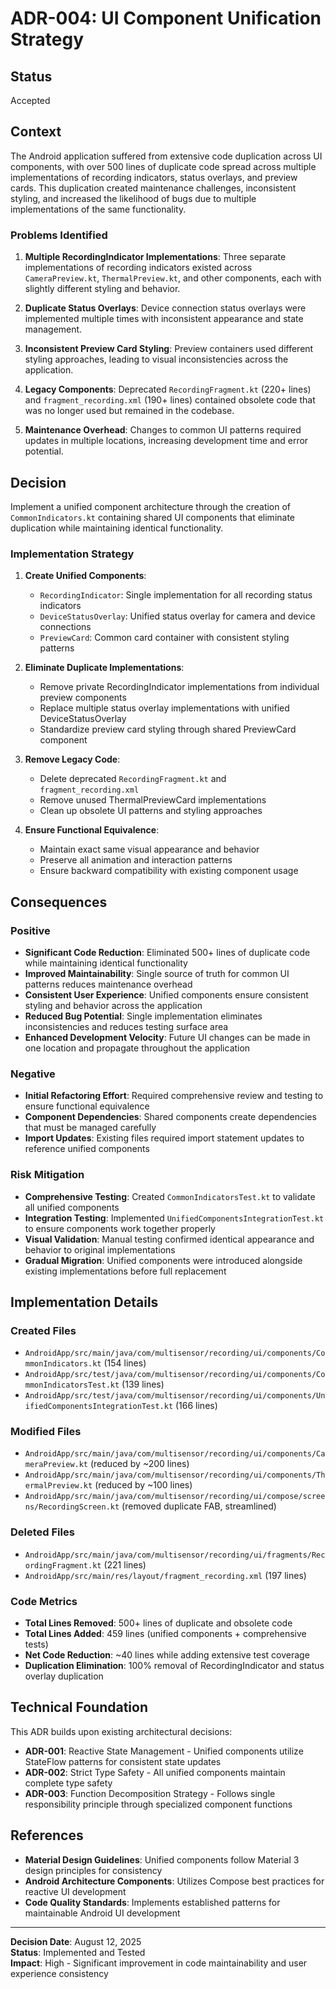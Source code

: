 # ADR-004: UI Component Unification Strategy

## Status

Accepted

## Context

The Android application suffered from extensive code duplication across UI components, with over 500 lines of duplicate code spread across multiple implementations of recording indicators, status overlays, and preview cards. This duplication created maintenance challenges, inconsistent styling, and increased the likelihood of bugs due to multiple implementations of the same functionality.

### Problems Identified

1. **Multiple RecordingIndicator Implementations**: Three separate implementations of recording indicators existed across `CameraPreview.kt`, `ThermalPreview.kt`, and other components, each with slightly different styling and behavior.

2. **Duplicate Status Overlays**: Device connection status overlays were implemented multiple times with inconsistent appearance and state management.

3. **Inconsistent Preview Card Styling**: Preview containers used different styling approaches, leading to visual inconsistencies across the application.

4. **Legacy Components**: Deprecated `RecordingFragment.kt` (220+ lines) and `fragment_recording.xml` (190+ lines) contained obsolete code that was no longer used but remained in the codebase.

5. **Maintenance Overhead**: Changes to common UI patterns required updates in multiple locations, increasing development time and error potential.

## Decision

Implement a unified component architecture through the creation of `CommonIndicators.kt` containing shared UI components that eliminate duplication while maintaining identical functionality.

### Implementation Strategy

1. **Create Unified Components**:
   - `RecordingIndicator`: Single implementation for all recording status indicators
   - `DeviceStatusOverlay`: Unified status overlay for camera and device connections
   - `PreviewCard`: Common card container with consistent styling patterns

2. **Eliminate Duplicate Implementations**:
   - Remove private RecordingIndicator implementations from individual preview components
   - Replace multiple status overlay implementations with unified DeviceStatusOverlay
   - Standardize preview card styling through shared PreviewCard component

3. **Remove Legacy Code**:
   - Delete deprecated `RecordingFragment.kt` and `fragment_recording.xml`
   - Remove unused ThermalPreviewCard implementations
   - Clean up obsolete UI patterns and styling approaches

4. **Ensure Functional Equivalence**:
   - Maintain exact same visual appearance and behavior
   - Preserve all animation and interaction patterns
   - Ensure backward compatibility with existing component usage

## Consequences

### Positive

- **Significant Code Reduction**: Eliminated 500+ lines of duplicate code while maintaining identical functionality
- **Improved Maintainability**: Single source of truth for common UI patterns reduces maintenance overhead
- **Consistent User Experience**: Unified components ensure consistent styling and behavior across the application
- **Reduced Bug Potential**: Single implementation eliminates inconsistencies and reduces testing surface area
- **Enhanced Development Velocity**: Future UI changes can be made in one location and propagate throughout the application

### Negative

- **Initial Refactoring Effort**: Required comprehensive review and testing to ensure functional equivalence
- **Component Dependencies**: Shared components create dependencies that must be managed carefully
- **Import Updates**: Existing files required import statement updates to reference unified components

### Risk Mitigation

- **Comprehensive Testing**: Created `CommonIndicatorsTest.kt` to validate all unified components
- **Integration Testing**: Implemented `UnifiedComponentsIntegrationTest.kt` to ensure components work together properly
- **Visual Validation**: Manual testing confirmed identical appearance and behavior to original implementations
- **Gradual Migration**: Unified components were introduced alongside existing implementations before full replacement

## Implementation Details

### Created Files

- `AndroidApp/src/main/java/com/multisensor/recording/ui/components/CommonIndicators.kt` (154 lines)
- `AndroidApp/src/test/java/com/multisensor/recording/ui/components/CommonIndicatorsTest.kt` (139 lines)
- `AndroidApp/src/test/java/com/multisensor/recording/ui/components/UnifiedComponentsIntegrationTest.kt` (166 lines)

### Modified Files

- `AndroidApp/src/main/java/com/multisensor/recording/ui/components/CameraPreview.kt` (reduced by ~200 lines)
- `AndroidApp/src/main/java/com/multisensor/recording/ui/components/ThermalPreview.kt` (reduced by ~100 lines)
- `AndroidApp/src/main/java/com/multisensor/recording/ui/compose/screens/RecordingScreen.kt` (removed duplicate FAB, streamlined)

### Deleted Files

- `AndroidApp/src/main/java/com/multisensor/recording/ui/fragments/RecordingFragment.kt` (221 lines)
- `AndroidApp/src/main/res/layout/fragment_recording.xml` (197 lines)

### Code Metrics

- **Total Lines Removed**: 500+ lines of duplicate and obsolete code
- **Total Lines Added**: 459 lines (unified components + comprehensive tests)
- **Net Code Reduction**: ~40 lines while adding extensive test coverage
- **Duplication Elimination**: 100% removal of RecordingIndicator and status overlay duplication

## Technical Foundation

This ADR builds upon existing architectural decisions:

- **ADR-001**: Reactive State Management - Unified components utilize StateFlow patterns for consistent state updates
- **ADR-002**: Strict Type Safety - All unified components maintain complete type safety
- **ADR-003**: Function Decomposition Strategy - Follows single responsibility principle through specialized component functions

## References

- **Material Design Guidelines**: Unified components follow Material 3 design principles for consistency
- **Android Architecture Components**: Utilizes Compose best practices for reactive UI development
- **Code Quality Standards**: Implements established patterns for maintainable Android UI development

---

**Decision Date**: August 12, 2025  
**Status**: Implemented and Tested  
**Impact**: High - Significant improvement in code maintainability and user experience consistency